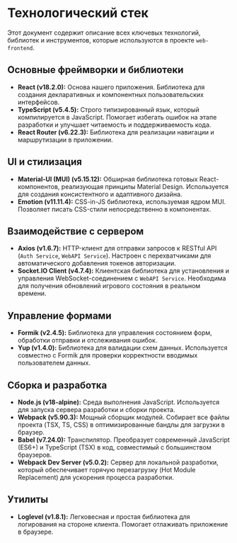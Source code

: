 # Технологический стек

Этот документ содержит описание всех ключевых технологий, библиотек и инструментов, которые используются в проекте `web-frontend`.

## Основные фреймворки и библиотеки

*   **React (v18.2.0):** Основа нашего приложения. Библиотека для создания декларативных и компонентных пользовательских интерфейсов.
*   **TypeScript (v5.4.5):** Строго типизированный язык, который компилируется в JavaScript. Помогает избегать ошибок на этапе разработки и улучшает читаемость и поддерживаемость кода.
*   **React Router (v6.22.3):** Библиотека для реализации навигации и маршрутизации в приложении.

## UI и стилизация

*   **Material-UI (MUI) (v5.15.12):** Обширная библиотека готовых React-компонентов, реализующая принципы Material Design. Используется для создания консистентного и адаптивного дизайна.
*   **Emotion (v11.11.4):** CSS-in-JS библиотека, используемая ядром MUI. Позволяет писать CSS-стили непосредственно в компонентах.

## Взаимодействие с сервером

*   **Axios (v1.6.7):** HTTP-клиент для отправки запросов к RESTful API (`Auth Service`, `WebAPI Service`). Настроен с перехватчиками для автоматического добавления токенов авторизации.
*   **Socket.IO Client (v4.7.4):** Клиентская библиотека для установления и управления WebSocket-соединением с `WebAPI Service`. Необходима для получения обновлений игрового состояния в реальном времени.

## Управление формами

*   **Formik (v2.4.5):** Библиотека для управления состоянием форм, обработки отправки и отслеживания ошибок.
*   **Yup (v1.4.0):** Библиотека для валидации схем данных. Используется совместно с Formik для проверки корректности вводимых пользователем данных.

## Сборка и разработка

*   **Node.js (v18-alpine):** Среда выполнения JavaScript. Используется для запуска сервера разработки и сборки проекта.
*   **Webpack (v5.90.3):** Мощный сборщик модулей. Собирает все файлы проекта (TSX, TS, CSS) в оптимизированные бандлы для загрузки в браузер.
*   **Babel (v7.24.0):** Транспилятор. Преобразует современный JavaScript (ES6+) и TypeScript (TSX) в код, совместимый с большинством браузеров.
*   **Webpack Dev Server (v5.0.2):** Сервер для локальной разработки, который обеспечивает горячую перезагрузку (Hot Module Replacement) для ускорения процесса разработки.

## Утилиты

*   **Loglevel (v1.8.1):** Легковесная и простая библиотека для логирования на стороне клиента. Помогает отлаживать приложение в браузере.